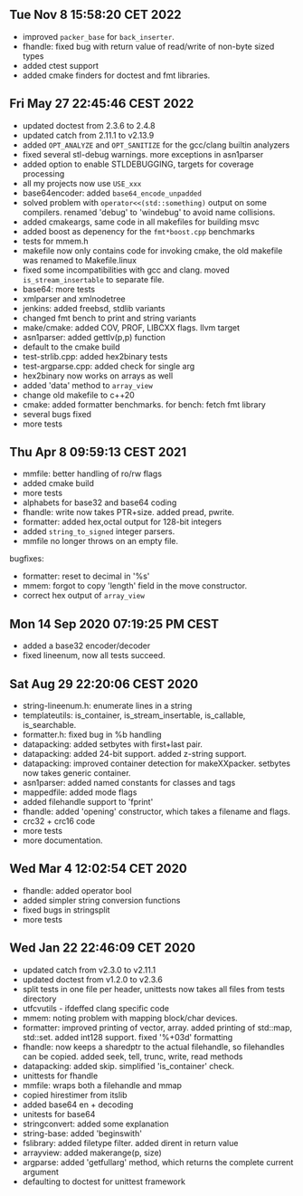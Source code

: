 ## Tue Nov  8 15:58:20 CET 2022
 * improved `packer_base` for `back_inserter`.
 * fhandle: fixed bug with return value of read/write of non-byte sized types
 * added ctest support
 * added cmake finders for doctest and fmt libraries.

## Fri May 27 22:45:46 CEST 2022
 * updated doctest from 2.3.6 to 2.4.8
 * updated catch from 2.11.1 to v2.13.9
 * added `OPT_ANALYZE` and `OPT_SANITIZE` for the gcc/clang builtin analyzers
 * fixed several stl-debug warnings. more exceptions in asn1parser
 * added option to enable STLDEBUGGING, targets for coverage processing
 * all my projects now use `USE_xxx`
 * base64encoder: added `base64_encode_unpadded`
 * solved problem with `operator<<(std::something)` output on some compilers.  renamed 'debug' to 'windebug' to avoid name collisions.
 * added cmakeargs, same code in all makefiles for building msvc
 * added boost as depenency for the `fmt*boost.cpp` benchmarks
 * tests for mmem.h
 * makefile now only contains code for invoking cmake, the old makefile was renamed to Makefile.linux
 * fixed some incompatibilities with gcc and clang. moved `is_stream_insertable` to separate file.
 * base64: more tests
 * xmlparser and xmlnodetree
 * jenkins: added freebsd, stdlib variants
 * changed fmt bench to print and string variants
 * make/cmake: added COV, PROF, LIBCXX flags. llvm target
 * asn1parser: added gettlv(p,p) function
 * default to the cmake build
 * test-strlib.cpp: added hex2binary tests
 * test-argparse.cpp: added check for single arg
 * hex2binary now works on arrays as well
 * added 'data' method to `array_view`
 * change old makefile to c++20
 * cmake: added formatter benchmarks. for bench: fetch fmt library
 * several bugs fixed
 * more tests

## Thu Apr  8 09:59:13 CEST 2021
 * mmfile: better handling of ro/rw flags
 * added cmake build
 * more tests
 * alphabets for base32 and base64 coding
 * fhandle: write now takes PTR+size. added pread, pwrite.
 * formatter: added hex,octal output for 128-bit integers
 * added `string_to_signed` integer parsers.
 * mmfile no longer throws on an empty file.

bugfixes:
 * formatter: reset to decimal in '%s'
 * mmem: forgot to copy 'length' field in the move constructor.
 * correct hex output of `array_view`

## Mon 14 Sep 2020 07:19:25 PM CEST
 * added a base32 encoder/decoder
 * fixed lineenum, now all tests succeed.

## Sat Aug 29 22:20:06 CEST 2020
 * string-lineenum.h: enumerate lines in a string
 * templateutils: is\_container, is\_stream\_insertable, is\_callable, is\_searchable.
 * formatter.h: fixed bug in %b handling
 * datapacking: added setbytes with first+last pair.
 * datapacking: added 24-bit support. added z-string support.
 * datapacking: improved container detection for makeXXpacker. setbytes now takes generic container.
 * asn1parser: added named constants for classes and tags
 * mappedfile: added mode flags
 * added filehandle support to 'fprint'
 * fhandle: added 'opening' constructor, which takes a filename and flags.
 * crc32 + crc16 code
 * more tests
 * more documentation.


## Wed Mar  4 12:02:54 CET 2020
 * fhandle: added operator bool
 * added simpler string conversion functions
 * fixed bugs in stringsplit
 * more tests

## Wed Jan 22 22:46:09 CET 2020

 * updated catch from v2.3.0 to v2.11.1
 * updated doctest from v1.2.0 to v2.3.6
 * split tests in one file per header, unittests now takes all files from tests directory
 * utfcvutils - ifdeffed clang specific code
 * mmem: noting problem with mapping block/char devices.
 * formatter: improved printing of vector, array. added printing of std::map, std::set. added int128 support. fixed '%+03d' formatting
 * fhandle: now keeps a sharedptr to the actual filehandle, so filehandles can be copied. added seek, tell, trunc, write, read methods
 * datapacking: added skip. simplified 'is_container' check.
 * unittests for fhandle
 * mmfile: wraps both a filehandle and mmap
 * copied hirestimer from itslib
 * added base64 en + decoding
 * unitests for base64
 * stringconvert: added some explanation
 * string-base: added 'beginswith'
 * fslibrary: added filetype filter. added dirent in return value
 * arrayview: added makerange(p, size)
 * argparse: added 'getfullarg' method, which returns the complete current argument
 * defaulting to doctest for unittest framework
